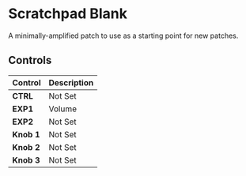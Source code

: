 # Scratchpad Blank

A minimally-amplified patch to use as a starting point for new patches.


## Controls

| Control | Description |
| ------- | ----------- |
| **CTRL** | Not Set |
| **EXP1** | Volume |
| **EXP2** | Not Set |
| **Knob 1** | Not Set |
| **Knob 2** | Not Set |
| **Knob 3** | Not Set |
